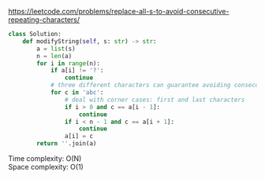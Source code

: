 <https://leetcode.com/problems/replace-all-s-to-avoid-consecutive-repeating-characters/>
```python
class Solution:
    def modifyString(self, s: str) -> str:
        a = list(s)
        n = len(a)
        for i in range(n):
            if a[i] != '?':
                continue
            # three different characters can guarantee avoiding consecutive repeating
            for c in 'abc':
                # deal with corner cases: first and last characters
                if i > 0 and c == a[i - 1]:
                    continue
                if i < n - 1 and c == a[i + 1]:
                    continue
                a[i] = c
        return ''.join(a)
```
Time complexity: O(N)  
Space complexity: O(1)
